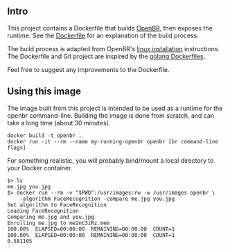 ## Intro

This project contains a Dockerfile that builds [OpenBR](http://www.openbiometrics.org/), then exposes the runtime.  See the [Dockerfile](Dockerfile) for an explanation of the build process.

The build process is adapted from OpenBR's [linux installation](http://openbiometrics.org/doxygen/latest/linux_gcc.html) instructions.  The Dockerfile and Git project are inspired by the [golang Dockerfiles](https://registry.hub.docker.com/_/golang/).

Feel free to suggest any improvements to the Dockerfile.

## Using this image

The image built from this project is intended to be used as a runtime for the openbr command-line.  Building the image is done from scratch, and can take a long time (about 30 minutes).

```
docker build -t openbr .
docker run -it --rm --name my-running-openbr openbr [br command-line flags]
```

For something realistic, you will probably bind/mount a local directory to your Docker container.

```
$> ls
me.jpg you.jpg
$> docker run --rm -v "$PWD":/usr/images:rw -w /usr/images openbr \
    -algorithm FaceRecognition -compare me.jpg you.jpg
Set algorithm to FaceRecognition
Loading FaceRecognition
Comparing me.jpg and you.jpg
Enrolling me.jpg to me2nC3iRz.mem
100.00%  ELAPSED=00:00:00  REMAINING=00:00:00  COUNT=1
100.00%  ELAPSED=00:00:00  REMAINING=00:00:00  COUNT=1
0.581105
```
